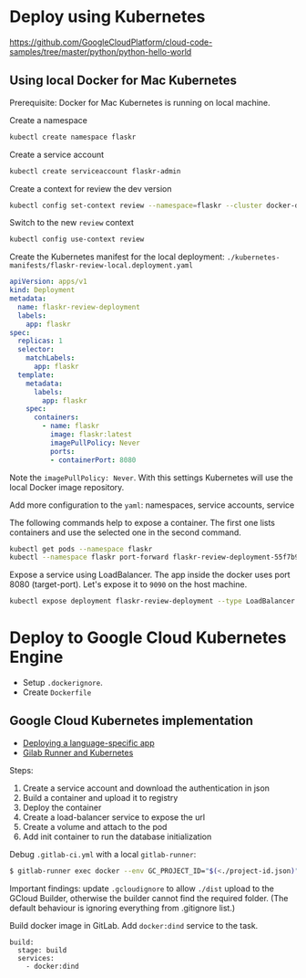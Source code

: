 # Deploy using Kubernetes

https://github.com/GoogleCloudPlatform/cloud-code-samples/tree/master/python/python-hello-world

## Using local Docker for Mac Kubernetes

Prerequisite: Docker for Mac Kubernetes is running on local machine.

Create a namespace

```bash
kubectl create namespace flaskr
```

Create a service account

```bash
kubectl create serviceaccount flaskr-admin
```

Create a context for review the dev version

```bash
kubectl config set-context review --namespace=flaskr --cluster docker-desktop --user flaskr-admin
```

Switch to the new `review` context

```bash
kubectl config use-context review
```

Create the Kubernetes manifest for the local deployment: `./kubernetes-manifests/flaskr-review-local.deployment.yaml`

```yaml
apiVersion: apps/v1
kind: Deployment
metadata:
  name: flaskr-review-deployment
  labels:
    app: flaskr
spec:
  replicas: 1
  selector:
    matchLabels:
      app: flaskr
  template:
    metadata:
      labels:
        app: flaskr
    spec:
      containers:
        - name: flaskr
          image: flaskr:latest
          imagePullPolicy: Never
          ports:
          - containerPort: 8080
```

Note the `imagePullPolicy: Never`. With this settings Kubernetes will use the local Docker image repository.

Add more configuration to the `yaml`: namespaces, service accounts, service

The following commands help to expose a container. The first one lists containers and use the selected one in the second command.

```bash
kubectl get pods --namespace flaskr 
kubectl --namespace flaskr port-forward flaskr-review-deployment-55f7b97dd4-w76kg 8080:8080
```

Expose a service using LoadBalancer. The app inside the docker uses port 8080 (target-port). Let's expose it to `9090` on the host machine.

```bash
kubectl expose deployment flaskr-review-deployment --type LoadBalancer --port 9090 --target-port 8080
```

# Deploy to Google Cloud Kubernetes Engine

- Setup `.dockerignore`.
- Create `Dockerfile`

## Google Cloud Kubernetes implementation

- [Deploying a language-specific app](https://cloud.google.com/kubernetes-engine/docs/quickstarts/deploying-a-language-specific-app)
- [Gilab Runner and Kubernetes](https://medium.com/@davivc/how-to-set-up-gitlab-ci-cd-with-google-cloud-container-registry-and-kubernetes-fa88ab7b1295)
 
Steps:

1. Create a service account and download the authentication in json
2. Build a container and upload it to registry
3. Deploy the container
4. Create a load-balancer service to expose the url
5. Create a volume and attach to the pod
6. Add init container to run the database initialization

Debug `.gitlab-ci.yml` with a local `gitlab-runner`:

```bash
$ gitlab-runner exec docker --env GC_PROJECT_ID="$(<./project-id.json)" --env GC_SERVICE_ACCOUNT_KEY="$(<./gc-service-account-key.json)" build
```

Important findings: update `.gcloudignore` to allow `./dist` upload to the GCloud Builder, otherwise the builder cannot find the required folder. (The default behaviour is ignoring everything from .gitignore list.)

Build docker image in GitLab. Add `docker:dind` service to the task.

```
build:
  stage: build
  services:
    - docker:dind
```